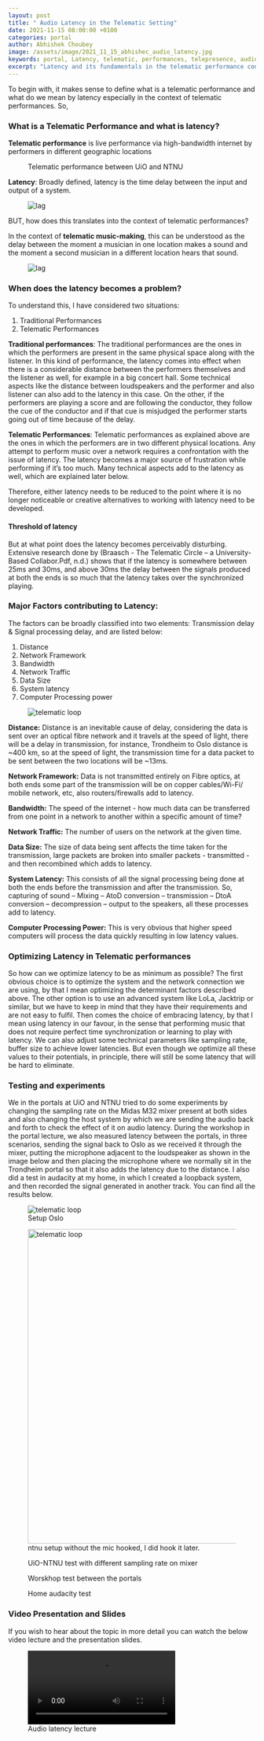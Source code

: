```yaml
---
layout: post
title: " Audio Latency in the Telematic Setting"
date: 2021-11-15 08:00:00 +0100
categories: portal
author: Abhishek Choubey
image: /assets/image/2021_11_15_abhishec_audio_latency.jpg
keywords: portal, Latency, telematic, performances, telepresence, audio, lag, delay
excerpt: "Latency and its fundamentals in the telematic performance context. "
---
```


To begin with, it makes sense to define what is a telematic performance and what do we mean by latency especially in the context of telematic performances. So,

### What is a Telematic Performance and what is latency?

**Telematic performance** is live performance via high-bandwidth internet by performers in different geographic locations


<figure style="float: none">
   <img src="/assets/image/2021_11_15_abhishec_telematic_performance.JPG" alt="" title="" width="auto" />
   <figcaption>Telematic performance between UiO and NTNU</figcaption>
</figure>

**Latency**: Broadly defined, latency is the time delay between the input and output of a system.



<figure style="float: none">
   <img src="/assets/image/2021_11_15_abhishec_lag.gif" alt="lag" title="" width="auto" />
   <figcaption></figcaption>
</figure>



BUT, how does this translates into the context of telematic performances?

In the context of **telematic music-making**, this can be understood as the delay between the moment a musician in one location makes a sound and the moment a second musician in a different location hears that sound.

<figure style="float: none">
   <img src="/assets/image/2021_11_15_abhishec_telematic.gif" alt="lag" title="" width="auto" />
   <figcaption></figcaption>
</figure>

### When does the latency becomes a problem?

To understand this, I have considered two situations:
1.	Traditional Performances
2.	Telematic Performances

**Traditional performances**: The traditional performances are the ones in which the performers are present in the same physical space along with the listener. In this kind of performance, the latency comes into effect when there is a considerable distance between the performers themselves and the listener as well, for example in a big concert hall. Some technical aspects like the distance between loudspeakers and the performer and also listener can also add to the latency in this case. On the other, if the performers are playing a score and are following the conductor, they follow the cue of the conductor and if that cue is misjudged the performer starts going out of time because of the delay.

**Telematic Performances**: Telematic performances as explained above are the ones in which the performers are in two different physical locations. Any attempt to perform music over a network requires a confrontation with the issue of latency. The latency becomes a major source of frustration while performing if it’s too much. Many technical aspects add to the latency as well, which are explained later below.

Therefore, either latency needs to be reduced to the point where it is no longer noticeable or creative alternatives to working with latency need to be developed.

#### Threshold of latency

But at what point does the latency becomes perceivably disturbing. Extensive research done by (Braasch - The Telematic Circle – a University-Based Collabor.Pdf, n.d.) shows that if the latency is somewhere between 25ms and 30ms, and above 30ms the delay between the signals produced at both the ends is so much that the latency takes over the synchronized playing.


### Major Factors contributing to Latency:
The factors can be broadly classified into two elements: Transmission delay & Signal processing delay, and are listed below:
  1.	Distance
  2.	Network Framework
  3.	Bandwidth
  4.	Network Traffic
  5.	Data Size
  6.	System latency
  7.	Computer Processing power

  <figure style="float: none">
     <img src="/assets/image/2021_11_15_abhishec_telematic_loop.PNG" alt="telematic loop" title="" width="auto" />
     <figcaption></figcaption>
  </figure>


**Distance:** Distance is an inevitable cause of delay, considering the data is sent over an optical fibre network and it travels at the speed of light, there will be a delay in transmission, for instance, Trondheim to Oslo distance is ~400 km, so at the speed of light, the transmission time for a data packet to be sent between the two locations will be ~13ms.

**Network Framework:** Data is not transmitted entirely on Fibre optics, at both ends some part of the transmission will be on copper cables/Wi-Fi/ mobile network, etc, also routers/firewalls add to latency.

**Bandwidth:** The speed of the internet - how much data can be transferred from one point in a network to another within a specific amount of time?

**Network Traffic:** The number of users on the network at the given time.

**Data Size:** The size of data being sent affects the time taken for the transmission, large packets are broken into smaller packets - transmitted - and then recombined which adds to latency.

**System Latency:** This consists of all the signal processing being done at both the ends before the transmission and after the transmission. So, capturing of sound – Mixing – AtoD conversion – transmission – DtoA conversion – decompression – output to the speakers, all these processes add to latency.

**Computer Processing Power:** This is very obvious that higher speed computers will process the data quickly resulting in low latency values.

### Optimizing Latency in Telematic performances
So how can we optimize latency to be as minimum as possible? The first obvious choice is to optimize the system and the network connection we are using, by that I mean optimizing the determinant factors described above. The other option is to use an advanced system like LoLa, Jacktrip or similar, but we have to keep in mind that they have their requirements and are not easy to fulfil. Then comes the choice of embracing latency, by that I mean using latency in our favour, in the sense that performing music that does not require perfect time synchronization or learning to play with latency. We can also adjust some technical parameters like sampling rate, buffer size to achieve lower latencies. But even though we optimize all these values to their potentials, in principle, there will still be some latency that will be hard to eliminate.
### Testing and experiments
We in the portals at UiO and NTNU tried to do some experiments by changing the sampling rate on the Midas M32 mixer present at both sides and also changing the host system by which we are sending the audio back and forth to check the effect of it on audio latency. During the workshop in the portal lecture, we also measured latency between the portals, in three scenarios, sending the signal back to Oslo as we received it through the mixer, putting the microphone adjacent to the loudspeaker as shown in the image below and then placing the microphone where we normally sit in the Trondheim portal so that it also adds the latency due to the distance. I also did a test in audacity at my home, in which I created a loopback system, and then recorded the signal generated in another track. You can find all the results below.

<figure style="float: none">
   <img src="/assets/image/2021_11_15_abhishec_setup_oslo.jpg" alt="telematic loop" title="" width="auto" />
   <figcaption>Setup Oslo</figcaption>
</figure>


<figure style="float: none">
   <img src="/assets/image/2021_11_15_abhishec_ntnu_setup.jpg" alt="telematic loop" title="" width="640" />
   <figcaption>ntnu setup without the mic hooked, I did hook it later. </figcaption>
</figure>



<figure style="float: none">
   <img src="/assets/image/2021_11_15_abhishec_uio_ntnu_sr.PNG" alt="" title="" width="auto" />
   <figcaption>UiO-NTNU test with different sampling rate on mixer</figcaption>
</figure>


<figure style="float: none">
   <img src="/assets/image/2021_11_15_abhishec_workshop_test.PNG" alt="" title="" width="auto" />
   <figcaption>Worskhop test between the portals</figcaption>
</figure>

<figure style="float: none">
   <img src="/assets/image/2021_11_15_abhishec_home_test.PNG" alt="" title="" width="auto" />
   <figcaption>Home audacity test</figcaption>
</figure>




### Video Presentation and Slides
If you wish to hear about the topic in more detail you can watch the below video lecture and the presentation slides.

<figure style="float: none">
  <video width="auto" controls>
    <source src="https://drive.google.com/uc?&id=15sFp67U2DFlQ1HOn2ypFjQ2HYa9jWyH2" type='video/mp4'>
    Telematic Conducting Lecture
  </video>
  <figcaption>Audio latency lecture</figcaption>
</figure>
